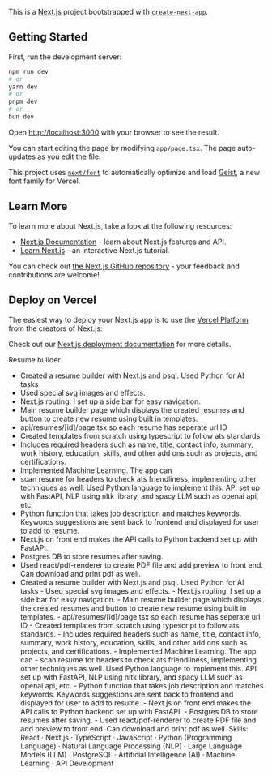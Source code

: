 This is a [Next.js](https://nextjs.org) project bootstrapped with [`create-next-app`](https://nextjs.org/docs/app/api-reference/cli/create-next-app).

## Getting Started

First, run the development server:

```bash
npm run dev
# or
yarn dev
# or
pnpm dev
# or
bun dev
```

Open [http://localhost:3000](http://localhost:3000) with your browser to see the result.

You can start editing the page by modifying `app/page.tsx`. The page auto-updates as you edit the file.

This project uses [`next/font`](https://nextjs.org/docs/app/building-your-application/optimizing/fonts) to automatically optimize and load [Geist](https://vercel.com/font), a new font family for Vercel.

## Learn More

To learn more about Next.js, take a look at the following resources:

- [Next.js Documentation](https://nextjs.org/docs) - learn about Next.js features and API.
- [Learn Next.js](https://nextjs.org/learn) - an interactive Next.js tutorial.

You can check out [the Next.js GitHub repository](https://github.com/vercel/next.js) - your feedback and contributions are welcome!

## Deploy on Vercel

The easiest way to deploy your Next.js app is to use the [Vercel Platform](https://vercel.com/new?utm_medium=default-template&filter=next.js&utm_source=create-next-app&utm_campaign=create-next-app-readme) from the creators of Next.js.

Check out our [Next.js deployment documentation](https://nextjs.org/docs/app/building-your-application/deploying) for more details.

Resume builder
- Created a resume builder with Next.js and psql. Used Python for AI tasks
- Used special svg images and effects.
- Next.js routing. I set up a side bar for easy navigation.
- Main resume builder page which displays the created resumes and button to create new resume using built in templates.
- api/resumes/[id]/page.tsx so each resume has seperate url ID
- Created templates from scratch using typescript to follow ats standards.
- Includes required headers such as name, title, contact info, summary, work history, education, skills, and other add ons such as projects, and certifications.
- Implemented Machine Learning. The app can
 - scan resume for headers to check ats friendliness, implementing other techniques as well. Used 
 Python language to implement this. API set up with FastAPI, NLP using nltk library, and spacy LLM such as 
 openai api, etc.
 - Python function that takes job description and matches keywords. Keywords suggestions are 
 sent back to frontend and displayed for user to add to resume.
 - Next.js on front end makes the API calls to Python backend set up with FastAPI.
- Postgres DB to store resumes after saving.
- Used react/pdf-renderer to create PDF file and add preview to front end. Can download and print pdf as well.
- Created a resume builder with Next.js and psql. Used Python for AI tasks - Used special svg images and effects. - Next.js routing. I set up a side bar for easy navigation. - Main resume builder page which displays the created resumes and button to create new resume using built in templates. - api/resumes/[id]/page.tsx so each resume has seperate url ID - Created templates from scratch using typescript to follow ats standards. - Includes required headers such as name, title, contact info, summary, work history, education, skills, and other add ons such as projects, and certifications. - Implemented Machine Learning. The app can - scan resume for headers to check ats friendliness, implementing other techniques as well. Used Python language to implement this. API set up with FastAPI, NLP using nltk library, and spacy LLM such as openai api, etc. - Python function that takes job description and matches keywords. Keywords suggestions are sent back to frontend and displayed for user to add to resume. - Next.js on front end makes the API calls to Python backend set up with FastAPI. - Postgres DB to store resumes after saving. - Used react/pdf-renderer to create PDF file and add preview to front end. Can download and print pdf as well.
Skills: React · Next.js · TypeScript · JavaScript · Python (Programming Language) · Natural Language Processing (NLP) · Large Language Models (LLM) · PostgreSQL · Artificial Intelligence (AI) · Machine Learning · API Development
